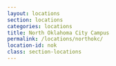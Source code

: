 ```yaml
---
layout: locations
section: locations
categories: locations
title: North Oklahoma City Campus
permalink: /locations/northokc/
location-id: nok
class: section-locations
---
```

